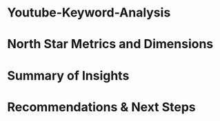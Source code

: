 # Youtube-Keyword-Analysis

# North Star Metrics and Dimensions

# Summary of Insights

# Recommendations & Next Steps
